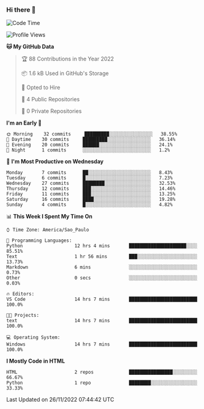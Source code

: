 ### Hi there 👋

<!--
**igabriel-gb/igabriel-gb** is a ✨ _special_ ✨ repository because its `README.md` (this file) appears on your GitHub profile.

Here are some ideas to get you started:

- 🔭 I’m currently working on ...
- 🌱 I’m currently learning ...
- 👯 I’m looking to collaborate on ...
- 🤔 I’m looking for help with ...
- 💬 Ask me about ...
- 📫 How to reach me: ...
- 😄 Pronouns: ...
- ⚡ Fun fact: ...
-->

<!--START_SECTION:waka-->
![Code Time](http://img.shields.io/badge/Code%20Time-34%20hrs%2036%20mins-blue)

![Profile Views](http://img.shields.io/badge/Profile%20Views-6-blue)

**🐱 My GitHub Data** 

> 🏆 88 Contributions in the Year 2022
 > 
> 📦 1.6 kB Used in GitHub's Storage 
 > 
> 💼 Opted to Hire
 > 
> 📜 4 Public Repositories 
 > 
> 🔑 0 Private Repositories  
 > 
**I'm an Early 🐤** 

```text
🌞 Morning    32 commits     █████████░░░░░░░░░░░░░░░░   38.55% 
🌇 Daytime    30 commits     █████████░░░░░░░░░░░░░░░░   36.14% 
🌃 Evening    20 commits     ██████░░░░░░░░░░░░░░░░░░░   24.1% 
🌙 Night      1 commits      ░░░░░░░░░░░░░░░░░░░░░░░░░   1.2%

```
📅 **I'm Most Productive on Wednesday** 

```text
Monday       7 commits      ██░░░░░░░░░░░░░░░░░░░░░░░   8.43% 
Tuesday      6 commits      █░░░░░░░░░░░░░░░░░░░░░░░░   7.23% 
Wednesday    27 commits     ████████░░░░░░░░░░░░░░░░░   32.53% 
Thursday     12 commits     ███░░░░░░░░░░░░░░░░░░░░░░   14.46% 
Friday       11 commits     ███░░░░░░░░░░░░░░░░░░░░░░   13.25% 
Saturday     16 commits     ████░░░░░░░░░░░░░░░░░░░░░   19.28% 
Sunday       4 commits      █░░░░░░░░░░░░░░░░░░░░░░░░   4.82%

```


📊 **This Week I Spent My Time On** 

```text
⌚︎ Time Zone: America/Sao_Paulo

💬 Programming Languages: 
Python                   12 hrs 4 mins       █████████████████████░░░░   85.51% 
Text                     1 hr 56 mins        ███░░░░░░░░░░░░░░░░░░░░░░   13.73% 
Markdown                 6 mins              ░░░░░░░░░░░░░░░░░░░░░░░░░   0.73% 
Other                    0 secs              ░░░░░░░░░░░░░░░░░░░░░░░░░   0.03%

🔥 Editors: 
VS Code                  14 hrs 7 mins       █████████████████████████   100.0%

🐱‍💻 Projects: 
text                     14 hrs 7 mins       █████████████████████████   100.0%

💻 Operating System: 
Windows                  14 hrs 7 mins       █████████████████████████   100.0%

```

**I Mostly Code in HTML** 

```text
HTML                     2 repos             ████████████████░░░░░░░░░   66.67% 
Python                   1 repo              ████████░░░░░░░░░░░░░░░░░   33.33%

```



 Last Updated on 26/11/2022 07:44:42 UTC
<!--END_SECTION:waka-->
